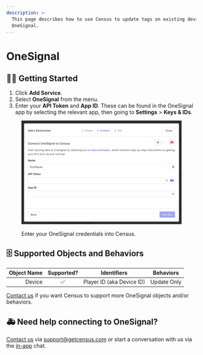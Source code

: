 ```yaml
---
description: >-
  This page describes how to use Census to update tags on existing devices in
  OneSignal.
---
```


# OneSignal

## 🏃‍♀️ Getting Started

1. Click **Add Service**.
2. Select **OneSignal** from the menu.
3. Enter your **API Token** and **App ID**. These can be found in the OneSignal app by selecting the relevant app, then going to **Settings** > **Keys & IDs**.

<figure><img src="../.gitbook/assets/Screenshot 2023-01-09 at 9.16.46 AM.png" alt=""><figcaption><p>Enter your OneSignal credentials into Census.</p></figcaption></figure>

## 🗄 Supported Objects and Behaviors

| **Object Name** | **Supported?** | **Identifiers**           | **Behaviors** |
| --------------: | :------------: | ------------------------- | ------------- |
|          Device |        ✅       | Player ID (aka Device ID) | Update Only   |

[Contact us](mailto:support@getcensus.com) if you want Census to support more OneSignal objects and/or behaviors.

## 🚑 Need help connecting to OneSignal?

[Contact us](mailto:support@getcensus.com) via support@getcensus.com or start a conversation with us via the [in-app](https://app.getcensus.com) chat.
